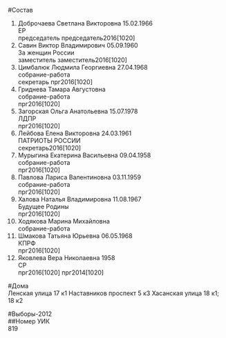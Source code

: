 #Состав  
1. Доброчаева Светлана Викторовна 15.02.1966  
    ЕР  
    председатель председатель2016[1020]  
2. Савин Виктор Владимирович 05.09.1960  
    За женщин России  
    заместитель заместитель2016[1020]  
3. Цимбалюк Людмила Георгиевна 27.04.1968  
    собрание-работа  
    секретарь прг2016[1020]  
4. Гриднева Тамара Августовна  
    собрание-работа  
    прг2016[1020]  
5. Загорская Ольга Анатольевна 15.07.1978  
    ЛДПР  
    прг2016[1020]  
6. Лейбова Елена Викторовна 24.03.1961  
    ПАТРИОТЫ РОССИИ  
    секретарь2016[1020]  
7. Мурыгина Екатерина Васильевна 09.04.1958  
    собрание-работа  
    прг2016[1020]  
8. Павлова Лариса Валентиновна 03.11.1959  
    собрание-работа  
    прг2016[1020]  
9. Халова Наталья Владимировна 11.08.1967  
    Будущее Родины  
    прг2016[1020]  
10. Ходякова Марина Михайловна  
    собрание-работа  
11. Шмакова Татьяна Юрьевна 06.05.1968  
    КПРФ  
    прг2016[1020]  
12. Яковлева Вера Николаевна 1958  
    СР  
    прг2016[1020] прг2014[1020]  
  
#Дома  
Ленская улица 17 к1 Наставников проспект 5 к3 Хасанская улица 18 к1; 18 к2  
  
#Выборы-2012  
##Номер УИК  
819  
